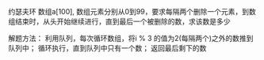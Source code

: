 约瑟夫环
    数组a[100], 数组元素分别从0到99，要求每隔两个删除一个元素，到数组结束时，从头开始继续进行，直到最后一个被删除的数，求该数是多少

解题方法：
    利用队列，每次循环数组，将i % 3 的值为2(每隔两个)之外的数推到队列中；
    循环执行，直到队列中只有一个数；
    返回最后剩下的数

